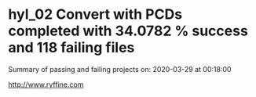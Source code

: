 # hyl_02 Convert with PCDs completed with 34.0782 % success and 118 failing files

Summary of passing and failing projects on: 2020-03-29 at 00:18:00

http://www.ryffine.com
